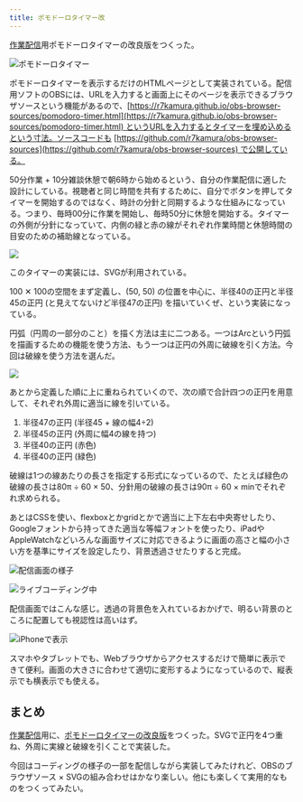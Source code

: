 ```yaml
---
title: ポモドーロタイマー改
---
```

[作業配信](https://www.youtube.com/c/r7kamura)用ポモドーロタイマーの改良版をつくった。

![](https://lh4.googleusercontent.com/0KSI7Qbp8tcjNwNiisLNaWcBC_75LotenRdAjW_3IZAnGrmIug8pUQh6LLjY4wJH4ueHBkxXRwoJkg9hoE0YaXItQuSbE2QL8vKJtdtRXYV-8thtUcYGXi83R8PllqJWAEn42IQSi6ZsyGFIrW_j3-jEBO5mzc5m_CVEbn-KfNuuFevTyeJ-HGHNxRtFjA "ポモドーロタイマー")

ポモドーロタイマーを表示するだけのHTMLページとして実装されている。配信用ソフトのOBSには、URLを入力すると画面上にそのページを表示できるブラウザソースという機能があるので、[https://r7kamura.github.io/obs-browser-sources/pomodoro-timer.html](https://r7kamura.github.io/obs-browser-sources/pomodoro-timer.html) というURLを入力するとタイマーを埋め込めるという寸法。ソースコードも [https://github.com/r7kamura/obs-browser-sources](https://github.com/r7kamura/obs-browser-sources) で公開している。

50分作業 + 10分雑談休憩で朝6時から始めるという、自分の作業配信に適した設計にしている。視聴者と同じ時間を共有するために、自分でボタンを押してタイマーを開始するのではなく、時計の分針と同期するような仕組みになっている。つまり、毎時00分に作業を開始し、毎時50分に休憩を開始する。タイマーの外側が分針になっていて、内側の緑と赤の線がそれぞれ作業時間と休憩時間の目安のための補助線となっている。

![](https://lh4.googleusercontent.com/hz137eSANr0xE_gkHKJumFDl_OVjD4PozavuVUO91WkZq9Ky36GhQpceZsIu4EhcxQAiqI-MJNfc0FMD1AEw7Ox7d-rgm4xlPlANSS8-OFtb0aTQqxyvPQPkujiTWcka74hYgVexmbITTkHUEILqx-LZNamnHgPm2KN22JycJ-7NTZ4EsESaGGhKZ8LcFA)

このタイマーの実装には、SVGが利用されている。

100 ✕ 100の空間をまず定義し、(50, 50) の位置を中心に、半径40の正円と半径45の正円 (と見えてないけど半径47の正円) を描いていくぜ、という実装になっている。

円弧（円周の一部分のこと）を描く方法は主に二つある。一つはArcという円弧を描画するための機能を使う方法、もう一つは正円の外周に破線を引く方法。今回は破線を使う方法を選んだ。

![](https://lh3.googleusercontent.com/LyAhX9TlB7cRrJdv8YmLImCiJIK1JMU_K-wx2AiJVFs-_hGBXLaWpastoS5RmvjsnTg9bYwIqN8ZANAdGwwncW22Z54fbLPN7_d6oYth3vPxkiw_SEHykYc9Zfqv3pzXtRQhn2uOik9NUnJt58oSWX13IBLF0WBBzJO1Nr_manxLHEv9XfnLs-KIbfh20A)

あとから定義した順に上に重ねられていくので、次の順で合計四つの正円を用意して、それぞれ外周に適当に線を引いている。

1.  半径47の正円 (半径45 + 線の幅4÷2)
2.  半径45の正円 (外周に幅4の線を持つ)
3.  半径40の正円 (赤色)
4.  半径40の正円 (緑色)

破線は1つの線あたりの長さを指定する形式になっているので、たとえば緑色の破線の長さは80π ÷ 60 × 50、分針用の破線の長さは90π ÷ 60 × minでそれぞれ求められる。

あとはCSSを使い、flexboxとかgridとかで適当に上下左右中央寄せしたり、Googleフォントから持ってきた適当な等幅フォントを使ったり、iPadやAppleWatchなどいろんな画面サイズに対応できるように画面の高さと幅の小さい方を基準にサイズを設定したり、背景透過させたりすると完成。

![](https://lh6.googleusercontent.com/VTsCs-EawHV_8PxjNWt_gDi76AdhLgMhPBNsMAvflqJIsn0w2WeWJcNL2Dhfsy4hSUw6blYmTf06vSf8xDf2HWYvm8yKBt76KD6vTQ2iojIhKkycYAdX9TdZRlakwpHAB0AYhN8NbTFVMtdgFsdD-dv7P3sBMZBapMqOW82zDSMyYWxL5eiQBZ8vOC5FLA "配信画面の様子")

![](https://lh5.googleusercontent.com/j8ObRslBteyDApUFUKzemKCu_oLHYnlhehEt6y1h5iLp8a7vNLKslX5MX4twH5d5q8CjS_UG2CoM12iWVPg5JXkFBFgzd93-8-mtD3ZHWYTtHHo4I68hyfe0rkIWSQs8kH3mKMET0IEk7oKy_QbgFckhEn4o76UqrfZRar8LtOKfxDOZcBAEmaqAvlVrZQ "ライブコーディング中")

配信画面ではこんな感じ。透過の背景色を入れているおかげで、明るい背景のところに配置しても視認性は高いはず。

![](https://lh3.googleusercontent.com/pc4lHROVeIqyhA5dDHo2E5bwfcX0pVsEIhhuXcuTbIXJ4QU04V1mB0BmHpHWkQIFJbpErUVrYhNdlmyeJxdTy2j_ASM1KSZo_O7b7SzUQSVLm03TJbEI0aUHYha1Gecg0jkHIC7f0t7nZ-RYZl9BsC3aFsUzEYBqXmpncOYvPH58ZL_vOQ-nwoEJ7hpRTw "iPhoneで表示")

スマホやタブレットでも、Webブラウザからアクセスするだけで簡単に表示できて便利。画面の大きさに合わせて適切に変形するようになっているので、縦表示でも横表示でも使える。

まとめ
---

[作業配信](https://www.youtube.com/c/r7kamura)用に、[ポモドーロタイマーの改良版](https://github.com/r7kamura/obs-browser-sources)をつくった。SVGで正円を4つ重ね、外周に実線と破線を引くことで実装した。

今回はコーディングの様子の一部を配信しながら実装してみたけれど、OBSのブラウザソース × SVGの組み合わせはかなり楽しい。他にも楽しくて実用的なものをつくってみたい。
